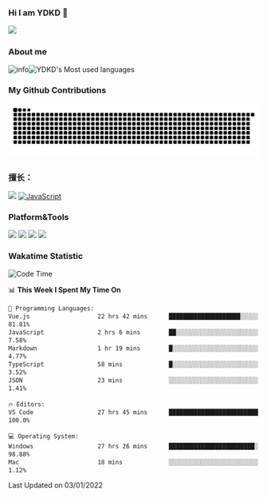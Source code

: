 ### Hi I am YDKD 👋

![](https://visitor-badge.glitch.me/badge?page_id=YDKD.readme)

### About me
![info](https://github-readme-stats.vercel.app/api?username=YDKD&show_icons=true&theme=cobalt)![YDKD's Most used languages](https://github-readme-stats.vercel.app/api/top-langs/?username=YDKD&layout=compact&hide_border=true&langs_count=8)

### My Github Contributions
![](https://raw.githubusercontent.com/YDKD/YDKD/main/assets/github-contribution-grid-snake.svg)

### 擅长：<br />
[![](https://img.shields.io/badge/-Vue.js-007396?style=flat-square&logo=Vue.js&logoColor=#4FC08D)](https://cn.vuejs.org/)
[![JavaScript](https://img.shields.io/badge/-JavaScript-f7e018?style=flat-square&logo=javascript&logoColor=white)]()

### Platform&Tools <br/>

[![]( https://img.shields.io/badge/macOS-Big%20Sur-292e33?style=flat-square&logo=apple&logoColor=ffffff )]() [![](https://img.shields.io/badge/Windows-10-2376bc?style=flat-square&logo=windows&logoColor=ffffff)]() [![]( https://img.shields.io/badge/IDE-Visual%20Studio%20Code-blue?style=flat-square&logo=visual-studio-code&logoColor=ffffff )]() [![]( https://img.shields.io/badge/iPhone-12-999999?style=flat-square&logo=apple&logoColor=ffffff)]() <br />

### Wakatime Statistic
<!--START_SECTION:waka-->
![Code Time](http://img.shields.io/badge/Code%20Time-298%20hrs%2058%20mins-blue)

📊 **This Week I Spent My Time On** 

```text
💬 Programming Languages: 
Vue.js                   22 hrs 42 mins      ████████████████████░░░░░   81.81% 
JavaScript               2 hrs 6 mins        ██░░░░░░░░░░░░░░░░░░░░░░░   7.58% 
Markdown                 1 hr 19 mins        █░░░░░░░░░░░░░░░░░░░░░░░░   4.77% 
TypeScript               58 mins             █░░░░░░░░░░░░░░░░░░░░░░░░   3.52% 
JSON                     23 mins             ░░░░░░░░░░░░░░░░░░░░░░░░░   1.41%

🔥 Editors: 
VS Code                  27 hrs 45 mins      █████████████████████████   100.0%

💻 Operating System: 
Windows                  27 hrs 26 mins      ████████████████████████░   98.88% 
Mac                      18 mins             ░░░░░░░░░░░░░░░░░░░░░░░░░   1.12%

```


 Last Updated on 03/01/2022
<!--END_SECTION:waka-->

<!--
**YDKD/YDKD** is a ✨ _special_ ✨ repository because its `README.md` (this file) appears on your GitHub profile.

Here are some ideas to get you started:

- 🔭 I’m currently working on ...
- 🌱 I’m currently learning ...
- 👯 I’m looking to collaborate on ...
- 🤔 I’m looking for help with ...
- 💬 Ask me about ...
- 📫 How to reach me: ...
- 😄 Pronouns: ...
- ⚡ Fun fact: ...
-->
